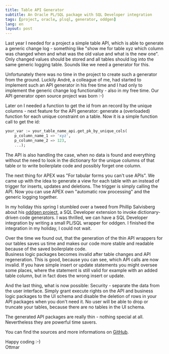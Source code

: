```yaml
---
title: Table API Generator
subtitle: An Oracle PL/SQL package with SQL Developer integration
tags: [project, oracle, plsql, generator, oddgen]
lang: en
layout: post
---
```

Last year I needed for a project a simple table API, which is able to generate a generic change log - something like "show me for table xyz which column was changed when and what was the old value and what is the new one". Only changed values should be stored and all tables should log into the same generic logging table. Sounds like we need a generator for this.

Unfortunately there was no time in the project to create such a generator from the ground. Luckily André, a colleague of me, had started to implement such an API generator in his free time and I had only to implement the generic change log functionality - also in my free time. Our API generator open source project was born :-)

Later on I needed a function to get the id from an record by the unique columns - next feature for the API generator: generate a (overloaded) function for each unique constraint on a table. Now it is a simple function call to get the id:

```sql
your_var := your_table_name_api.get_pk_by_unique_cols(
    p_column_name_1 => 'xyz',
    p_column_name_2 => 123,
    ...);
```

The API is also handling the case, when no data is found and everything without the need to look in the dictionary for the unique columns of that table or to write boilerplate code and possibly forget one column.

The next thing for APEX was "For tabular forms you can't use APIs". We came up with the idea to generate a view for each table with an instead of trigger for inserts, updates and deletions. The trigger is simply calling the API. Now you can use APEX own "automatic row processing" and the generic logging together.

In my holiday this spring I stumbled over a tweed from Phillip Salvisberg about his [oddgen project][1], a SQL Developer extension to invoke dictionary-driven code generators. I was thrilled, we can have a SQL Developer integration by writing a small PL/SQL wrapper for oddgen. I finished the integration in my holiday, I could not wait.

Over the time we found out, that the generation of the thin API wrappers for our tables saves us time and makes our code more stable and readable because of the saved boilerplate code.  
Business logic packages becomes invalid after table changes and API regeneration. This is good, because you can see, which API calls are now invalid. If you have simple insert or update statements you might oversee some places, where the statement is still valid for example with an added table column, but in fact does the wrong insert or update.

And the last thing, what is now possible: Security - separate the data from the user interface. Simply grant execute rights on the API and business logic packages to the UI schema and disable the deletion of rows in your API packages when you don't need it. No user will be able to drop or truncate your tables, because there are no tables in the UI schema.

The generated API packages are really thin - nothing special at all. Nevertheless they are powerful time savers.

You can find the sources and more informations on [GitHub][2].

Happy coding :-)  
Ottmar


[1]: https://www.oddgen.org
[2]: https://github.com/OraMUC/table-api-generator
